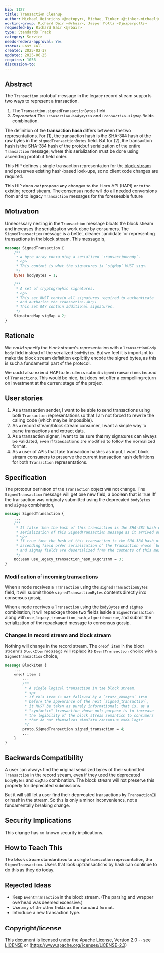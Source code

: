 ```yaml
---
hip: 1127
title: Transaction Cleanup
author: Michael Heinrichs <@netopyr>, Michael Tinker <@tinker-michaelj>
working-group: Richard Bair <@rbair>, Jasper Potts <@jasperpotts>
requested-by: Richard Bair <@rbair>
type: Standards Track
category: Service
needs-hedera-approval: Yes
status: Last Call
created: 2025-02-17
updated: 2025-06-25
requires: 1056
discussion-to:
---
```


## Abstract
The `Transaction` protobuf message in the legacy record stream supports two ways to represent a transaction.
1. The `Transaction.signedTransactionBytes` field.
2. _Deprecated_ The `Transaction.bodyBytes` and `Transaction.sigMap` fields combination.

The definition of the **transaction hash** differs between the two representations. For (1), the transaction
hash is the SHA-384 hash of the raw bytes in the `signedTransactionBytes` field. But for (2), the transaction
hash is the SHA-384 hash of the protobuf serialization of the entire `Transaction` message; where this
serialization must be done using ascending protobuf field order.

This HIP defines a single transaction representation for the [block stream](https://hips.hedera.com/hip/hip-1056)
and preserves existing hash-based look-ups, so no client code changes are required.

This HIP does _not_ propose any changes to the Hiero API (HAPI) or to the existing record stream. The
consensus node will do all needed conversions from and to legacy `Transaction` messages for the foreseeable
future.

## Motivation
Unnecessary nesting in the `Transaction` message bloats the block stream and increases the serialization
work done by consumers. The `SignedTransaction` message is a better, cleaner candidate for representing
transactions in the block stream. This message is,

```protobuf
message SignedTransaction {
    /**
     * A byte array containing a serialized `TransactionBody`.
     * <p>
     * This content is what the signatures in `sigMap` MUST sign.
     */
    bytes bodyBytes = 1;

    /**
     * A set of cryptographic signatures.
     * <p>
     * This set MUST contain all signatures required to authenticate
     * and authorize the transaction.<br/>
     * This set MAY contain additional signatures.
     */
    SignatureMap sigMap = 2;
}
```

## Rationale
We _could_ specify the block stream's representation with a `TransactionBody body` field instead of the
serialized `bodyBytes`. But we feel it is important to make the block stream definition explicitly encode
the signed bytes, as this is such a fundamental part of the protocol.

We could also extend HAPI to let clients submit `SignedTransaction`s instead of `Transaction`s.
This would be nice, but does not offer a compelling return on investment at the current stage of the project.

## User stories
1. As a transaction sender, I want to be able to send transactions using both `Transaction` representations
so that I am not forced to rewrite the calling code (which may be impossible).
2. As a record stream/block stream consumer, I want a simple way to parse transactions and extract data.
3. As a transaction signer, I want to be sure that my signatures can always be validated, even if
transactions are modified to follow the normalized format.
4. As a user of APIs that take transaction hashes as input, I want block stream consumers to preserve the
current transaction hash definitions for both `Transaction` representations.

## Specification
The protobuf definition of the `Transaction` object will not change. The `SignedTransaction` message will
get one new field, a boolean that is true iff the transaction was originally submitted using the deprecated
`bodyBytes` and `sigMap` combination,

```protobuf
message SignedTransaction {
    ...
    /**
     * If false then the hash of this transaction is the SHA-384 hash of the
     * serialization of this SignedTransaction message as it arrived on the wire. 
     * <p>
     * If true then the hash of this transaction is the SHA-384 hash of the
     * ascending field order serialization of the Transaction whose `bodyBytes`
     * and sigMap fields are deserialized from the contents of this message. 
     */
    boolean use_legacy_transaction_hash_algorithm = 3;
}
```

### Modification of incoming transactions
When a node receives a `Transaction` using the `signedTransactionBytes` field, it will submit those
`signedTransactionBytes` contents directly into consensus gossip. 

When a node receives a `Transaction` using the `bodyBytes` and `sigMap` combination, it will repackage
those two fields inside a `SignedTransaction` along with `use_legacy_transaction_hash_algorithm=true`,
and submit the serialization of the repackaged message to consensus gossip.
 
### Changes in record stream and block stream
Nothing will change in the record stream. The `oneof item` in the block stream's `BlockItem` message 
will replace its `EventTransaction` choice with a `SignedTransaction` choice,
```protobuf
message BlockItem {
    ...
    oneof item {
        ...
        /**
         * A single logical transaction in the block stream.
         * <p>
         * If this item is not followed by a `state_changes` item
         * before the appearance of the next `signed_transaction`,
         * it MUST be taken as purely informational; that is, as a
         * "synthetic" transaction whose only purpose is to increase
         * the legibility of the block stream semantics to consumers
         * that do not themselves simulate consensus node logic.
         */
        proto.SignedTransaction signed_transaction = 4;
        ...
    }
}
```

## Backwards Compatibility
A user can always find the original serialized bytes of their submitted `Transaction` in the record
stream, even if they used the deprecated `bodyBytes` and `sigMap` combination. The block stream
will not preserve this property for deprecated submissions.

But it will still let a user find their deprecated transactions by `TransactionID` or hash in the 
stream. So this is only a minor inconvenience, not a fundamentally breaking change.

## Security Implications
This change has no known security implications.

## How to Teach This
The block stream standardizes to a single transaction representation, the `SignedTransaction`.
Users that look up transactions by hash can continue to do this as they do today.

## Rejected Ideas
- Keep `EventTransaction` in the block stream. (The parsing and wrapper overhead was deemed excessive.)
- Use any of the other fields as the standard format.
- Introduce a new transaction type.

## Copyright/license
This document is licensed under the Apache License, Version 2.0 --
see [LICENSE](../LICENSE) or (https://www.apache.org/licenses/LICENSE-2.0)